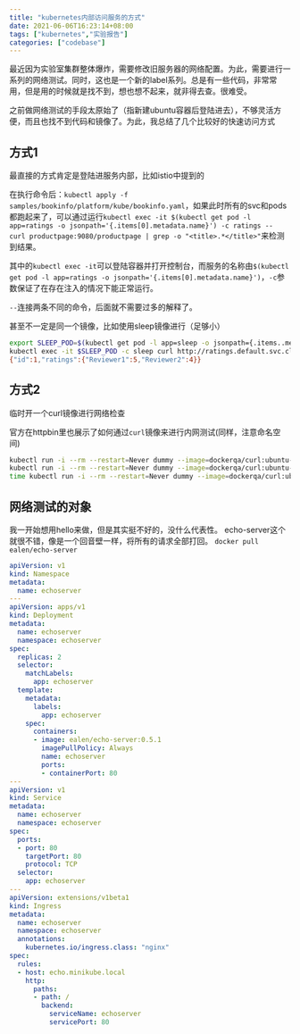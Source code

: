 ```yaml
---
title: "kubernetes内部访问服务的方式"
date: 2021-06-06T16:23:14+08:00
tags: ["kubernetes","实验报告"]
categories: ["codebase"]
---
```


最近因为实验室集群整体爆炸，需要修改旧服务器的网络配置。为此，需要进行一系列的网络测试。同时，这也是一个新的label系列。总是有一些代码，非常常用，但是用的时候就是找不到，想也想不起来，就非得去查。很难受。

之前做网络测试的手段太原始了（指新建ubuntu容器后登陆进去），不够灵活方便，而且也找不到代码和镜像了。为此，我总结了几个比较好的快速访问方式

## 方式1

最直接的方式肯定是登陆进服务内部，比如istio中提到的

在执行命令后：`kubectl apply -f samples/bookinfo/platform/kube/bookinfo.yaml`，如果此时所有的svc和pods都跑起来了，可以通过运行`kubectl exec -it $(kubectl get pod -l app=ratings -o jsonpath='{.items[0].metadata.name}') -c ratings -- curl productpage:9080/productpage | grep -o "<title>.*</title>"`来检测到结果。

其中的`kubectl exec -it`可以登陆容器并打开控制台，而服务的名称由`$(kubectl get pod -l app=ratings -o jsonpath='{.items[0].metadata.name}')`，`-c`参数保证了在存在注入的情况下能正常运行。

`--`连接两条不同的命令，后面就不需要过多的解释了。

甚至不一定是同一个镜像，比如使用sleep镜像进行（足够小）
```bash
export SLEEP_POD=$(kubectl get pod -l app=sleep -o jsonpath={.items..metadata.name})#这里要自行加上-n=test
kubectl exec -it $SLEEP_POD -c sleep curl http://ratings.default.svc.cluster.local:9080/ratings/1
{"id":1,"ratings":{"Reviewer1":5,"Reviewer2":4}}
```

## 方式2

临时开一个curl镜像进行网络检查

官方在httpbin里也展示了如何通过`curl`镜像来进行内网测试(同样，注意命名空间)
```bash
kubectl run -i --rm --restart=Never dummy --image=dockerqa/curl:ubuntu-trusty --command -- curl --silent httpbin:8000/html
kubectl run -i --rm --restart=Never dummy --image=dockerqa/curl:ubuntu-trusty --command -- curl --silent --head httpbin:8000/status/500
time kubectl run -i --rm --restart=Never dummy --image=dockerqa/curl:ubuntu-trusty --command -- curl --silent httpbin:8000/delay/5
```

## 网络测试的对象
我一开始想用hello来做，但是其实挺不好的，没什么代表性。
echo-server这个就很不错，像是一个回音壁一样，将所有的请求全部打回。
`docker pull ealen/echo-server`

```yaml
apiVersion: v1
kind: Namespace
metadata:
  name: echoserver
---
apiVersion: apps/v1
kind: Deployment
metadata:
  name: echoserver
  namespace: echoserver
spec:
  replicas: 2
  selector:
    matchLabels:
      app: echoserver
  template:
    metadata:
      labels:
        app: echoserver
    spec:
      containers:
      - image: ealen/echo-server:0.5.1
        imagePullPolicy: Always
        name: echoserver
        ports:
        - containerPort: 80
---
apiVersion: v1
kind: Service
metadata:
  name: echoserver
  namespace: echoserver
spec:
  ports:
  - port: 80
    targetPort: 80
    protocol: TCP
  selector:
    app: echoserver
---
apiVersion: extensions/v1beta1
kind: Ingress
metadata:
  name: echoserver
  namespace: echoserver
  annotations:
    kubernetes.io/ingress.class: "nginx"
spec:
  rules:
  - host: echo.minikube.local
    http:
      paths:
      - path: /
        backend:
          serviceName: echoserver
          servicePort: 80
```